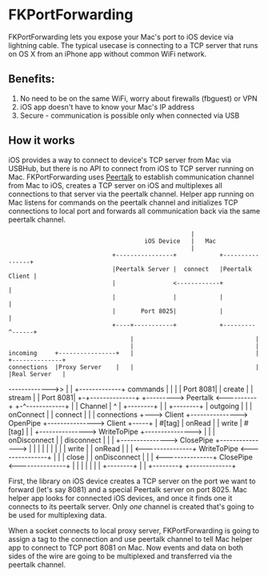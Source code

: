 # FKPortForwarding

FKPortForwarding lets you expose your Mac's port to iOS device via lightning
cable. The typical usecase is connecting to a TCP server that runs on OS X
from an iPhone app without common WiFi network.

## Benefits:

  1. No need to be on the same WiFi, worry about firewalls (fbguest) or VPN
  2. iOS app doesn't have to know your Mac's IP address
  3. Secure - communication is possible only when connected via USB

## How it works

iOS provides a way to connect to device's TCP server from Mac via USBHub, but
there is no API to connect from iOS to TCP server running on Mac. FKPortForwarding
uses [Peertalk](https://github.com/rsms/peertalk) to establish communication
channel from Mac to iOS, creates a TCP server on iOS and multiplexes all
connections to that server via the peertalk channel. Helper app running on Mac
listens for commands on the peertalk channel and initializes TCP connections
to local port and forwards all communication back via the same peertalk channel.


                                                       |
                                          iOS Device   |   Mac
                                                       |
                                 +----------------+            +----------------+
                                 |Peertalk Server |  connect   |Peertalk Client |
                                 |                <------------+                |
                                 |                |            |                |
                                 |       Port 8025|            |                |
                                 +----+-----------+            +---------^------+
                                      |                                  |
                                      |                                  |
    incoming     +----------------+   |                                  |                 +--------------+
    connections  |Proxy Server    |   |                                  |                 |Real Server   |
   ------------->>                |   |         +-------------+ commands |                 |              |
                 |       Port 8081|   | create  |             |  stream  |                 |     Port 8081|
                 +-+--------------+   +---------> Peertalk    <----------+                 +-^------------+
                   |                            | Channel     |                              ^
                   |   +--------+               |             |               +--------+     | outgoing
                   |   |        | onConnect     |             | connect       |        |     | connections
                   +---> Client +---------------> OpenPipe    +---------------> Client +-----+
                       | #[tag] | onRead        |             | write         | #[tag] |
                       |        +---------------> WriteToPipe +--------------->        |
                       |        | onDisconnect  |             | disconnect    |        |
                       |        +---------------> ClosePipe   +--------------->        |
                       |        |               |             |               |        |
                       |        | write         |             | onRead        |        |
                       |        <---------------+ WriteToPipe <---------------+        |
                       |        | close         |             | onDisconnect  |        |
                       |        <---------------+ ClosePipe   <---------------+        |
                       |        |               |             |               |        |
                       +--------+               |             |               +--------+
                                                +-------------+

First, the library on iOS device creates a TCP server on the port we want to
forward (let's say 8081) and a special Peertalk server on port 8025. Mac helper
app looks for connected iOS devices, and once it finds one it connects to its
peertalk server. Only *one* channel is created that's going to be used for
multiplexing data.

When a socket connects to local proxy server, FKPortForwarding is going to assign
a tag to the connection and use peertalk channel to tell Mac helper app to connect
to TCP port 8081 on Mac. Now events and data on both sides of the wire are going
to be multiplexed and transferred via the peertalk channel.
